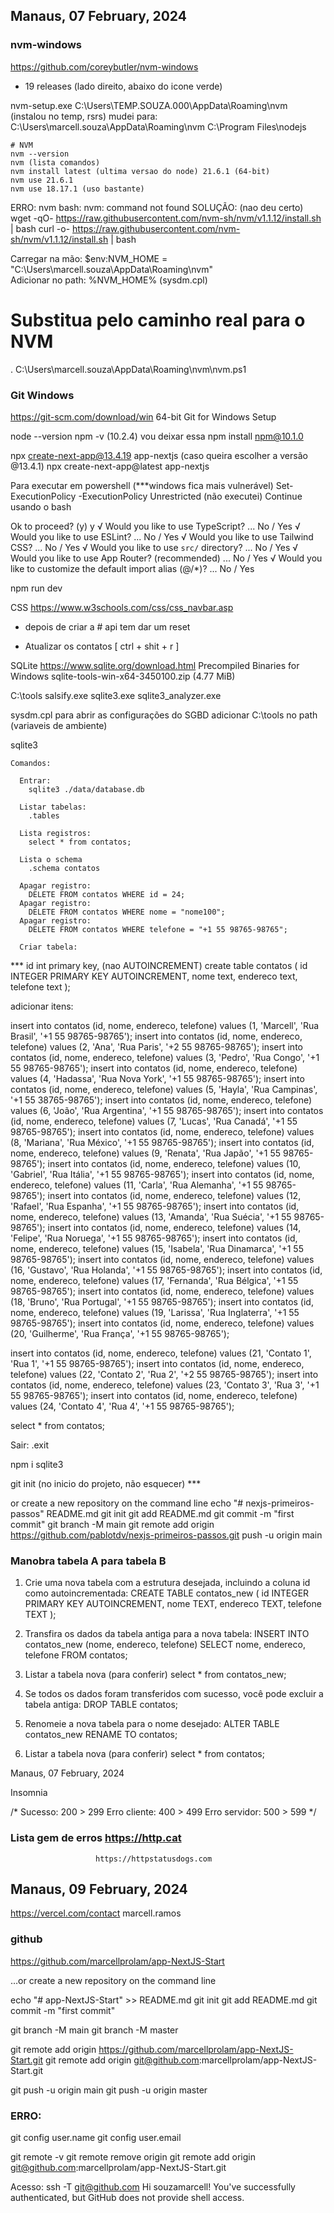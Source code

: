 Manaus, 07 February, 2024
------------------------------------------------------------------------------------------------------------------------------

### nvm-windows
  https://github.com/coreybutler/nvm-windows
  + 19 releases (lado direito, abaixo do icone verde)

  nvm-setup.exe 
    C:\Users\TEMP.SOUZA.000\AppData\Roaming\nvm (instalou no temp, rsrs)
    mudei para: C:\Users\marcell.souza\AppData\Roaming\nvm
    C:\Program Files\nodejs

    # NVM
    nvm --version
    nvm (lista comandos)
    nvm install latest (ultima versao do node) 21.6.1 (64-bit)
    nvm use 21.6.1
    nvm use 18.17.1 (uso bastante)

  ERRO: 
    nvm
    bash: nvm: command not found
  SOLUÇÃO: (nao deu certo)
    wget -qO- https://raw.githubusercontent.com/nvm-sh/nvm/v1.1.12/install.sh | bash
    curl -o- https://raw.githubusercontent.com/nvm-sh/nvm/v1.1.12/install.sh | bash

  Carregar na mão:
  $env:NVM_HOME = "C:\Users\marcell.souza\AppData\Roaming\nvm"  
  Adicionar no path: %NVM_HOME% (sysdm.cpl)
  # Substitua pelo caminho real para o NVM
  . C:\Users\marcell.souza\AppData\Roaming\nvm\nvm.ps1

### Git Windows
  https://git-scm.com/download/win
  64-bit Git for Windows Setup

  node --version
  npm -v (10.2.4) vou deixar essa
  npm install npm@10.1.0

  npx create-next-app@13.4.19 app-nextjs (caso queira escolher a versão @13.4.1)
  npx create-next-app@latest app-nextjs

  Para executar em powershell (***windows fica mais vulnerável)
  Set-ExecutionPolicy -ExecutionPolicy Unrestricted (não executei)
  Continue usando o bash

  Ok to proceed? (y) y
  √ Would you like to use TypeScript? ... No / Yes
  √ Would you like to use ESLint? ... No / Yes
  √ Would you like to use Tailwind CSS? ... No / Yes
  √ Would you like to use `src/` directory? ... No / Yes
  √ Would you like to use App Router? (recommended) ... No / Yes
  √ Would you like to customize the default import alias (@/*)? ... No / Yes

  npm run dev

CSS
https://www.w3schools.com/css/css_navbar.asp

* depois de criar a # api tem dar um reset

* Atualizar os contatos [ ctrl + shit + r ]

SQLite 
https://www.sqlite.org/download.html
  Precompiled Binaries for Windows
  sqlite-tools-win-x64-3450100.zip  (4.77 MiB) 	

  C:\tools
    salsify.exe
    sqlite3.exe
    sqlite3_analyzer.exe

  sysdm.cpl para abrir as configurações do SGBD
  adicionar C:\tools no path (variaveis de ambiente)

  sqlite3
  
    Comandos:

      Entrar: 
        sqlite3 ./data/database.db

      Listar tabelas: 
        .tables

      Lista registros: 
        select * from contatos;

      Lista o schema
        .schema contatos

      Apagar registro: 
        DELETE FROM contatos WHERE id = 24;
      Apagar registro: 
        DELETE FROM contatos WHERE nome = "nome100";
      Apagar registro: 
        DELETE FROM contatos WHERE telefone = "+1 55 98765-98765";
      
      Criar tabela:

*** id int primary key, (nao AUTOINCREMENT)
create table contatos (
  id INTEGER PRIMARY KEY AUTOINCREMENT,
  nome text,
  endereco text,
  telefone text
);

adicionar itens:

insert into contatos (id, nome, endereco, telefone) values (1, 'Marcell', 'Rua Brasil', '+1 55 98765-98765');
insert into contatos (id, nome, endereco, telefone) values (2, 'Ana', 'Rua Paris', '+2 55 98765-98765');
insert into contatos (id, nome, endereco, telefone) values (3, 'Pedro', 'Rua Congo', '+1 55 98765-98765');
insert into contatos (id, nome, endereco, telefone) values (4, 'Hadassa', 'Rua Nova York', '+1 55 98765-98765');
insert into contatos (id, nome, endereco, telefone) values (5, 'Hayla', 'Rua Campinas', '+1 55 38765-98765');
insert into contatos (id, nome, endereco, telefone) values (6, 'João', 'Rua Argentina', '+1 55 98765-98765');
insert into contatos (id, nome, endereco, telefone) values (7, 'Lucas', 'Rua Canadá', '+1 55 98765-98765');
insert into contatos (id, nome, endereco, telefone) values (8, 'Mariana', 'Rua México', '+1 55 98765-98765');
insert into contatos (id, nome, endereco, telefone) values (9, 'Renata', 'Rua Japão', '+1 55 98765-98765');
insert into contatos (id, nome, endereco, telefone) values (10, 'Gabriel', 'Rua Itália', '+1 55 98765-98765');
insert into contatos (id, nome, endereco, telefone) values (11, 'Carla', 'Rua Alemanha', '+1 55 98765-98765');
insert into contatos (id, nome, endereco, telefone) values (12, 'Rafael', 'Rua Espanha', '+1 55 98765-98765');
insert into contatos (id, nome, endereco, telefone) values (13, 'Amanda', 'Rua Suécia', '+1 55 98765-98765');
insert into contatos (id, nome, endereco, telefone) values (14, 'Felipe', 'Rua Noruega', '+1 55 98765-98765');
insert into contatos (id, nome, endereco, telefone) values (15, 'Isabela', 'Rua Dinamarca', '+1 55 98765-98765');
insert into contatos (id, nome, endereco, telefone) values (16, 'Gustavo', 'Rua Holanda', '+1 55 98765-98765');
insert into contatos (id, nome, endereco, telefone) values (17, 'Fernanda', 'Rua Bélgica', '+1 55 98765-98765');
insert into contatos (id, nome, endereco, telefone) values (18, 'Bruno', 'Rua Portugal', '+1 55 98765-98765');
insert into contatos (id, nome, endereco, telefone) values (19, 'Larissa', 'Rua Inglaterra', '+1 55 98765-98765');
insert into contatos (id, nome, endereco, telefone) values (20, 'Guilherme', 'Rua França', '+1 55 98765-98765');

insert into contatos (id, nome, endereco, telefone) values (21, 'Contato 1', 'Rua 1', '+1 55 98765-98765');
insert into contatos (id, nome, endereco, telefone) values (22, 'Contato 2', 'Rua 2', '+2 55 98765-98765');
insert into contatos (id, nome, endereco, telefone) values (23, 'Contato 3', 'Rua 3', '+1 55 98765-98765');
insert into contatos (id, nome, endereco, telefone) values (24, 'Contato 4', 'Rua 4', '+1 55 98765-98765');

select * from contatos;

Sair: .exit

npm i sqlite3

git init (no inicio do projeto, não esquecer) ***

or create a new repository on the command line 
echo "# nexjs-primeiros-passos" README.md 
git init
git add README.md 
git commit -m "first commit" 
git branch -M main 
git remote add origin https://github.com/pablotdv/nexjs-primeiros-passos.git push -u origin main 


### Manobra tabela A para tabela B

1. Crie uma nova tabela com a estrutura desejada, incluindo a coluna id como autoincrementada:
CREATE TABLE contatos_new (
    id INTEGER PRIMARY KEY AUTOINCREMENT,
    nome TEXT,
    endereco TEXT,
    telefone TEXT
);

2. Transfira os dados da tabela antiga para a nova tabela:
INSERT INTO contatos_new (nome, endereco, telefone) SELECT nome, endereco, telefone FROM contatos;

4. Listar a tabela nova (para conferir)
select * from contatos_new;

5. Se todos os dados foram transferidos com sucesso, você pode excluir a tabela antiga:
DROP TABLE contatos;

6. Renomeie a nova tabela para o nome desejado:
ALTER TABLE contatos_new RENAME TO contatos;

7. Listar a tabela nova (para conferir)
select * from contatos;

Manaus, 07 February, 2024

Insomnia

/*
Sucesso: 200 > 299
Erro cliente: 400 > 499
Erro servidor: 500 > 599
*/

### Lista gem de erros https://http.cat
                       https://httpstatusdogs.com



Manaus, 09 February, 2024
------------------------------------------------------------------------------------------------------------------------------

https://vercel.com/contact
  marcell.ramos

### github

https://github.com/marcellprolam/app-NextJS-Start

…or create a new repository on the command line

echo "# app-NextJS-Start" >> README.md
git init
git add README.md
git commit -m "first commit"

git branch -M main
git branch -M master

git remote add origin https://github.com/marcellprolam/app-NextJS-Start.git
git remote add origin git@github.com:marcellprolam/app-NextJS-Start.git

git push -u origin main
git push -u origin master

### ERRO:
git config user.name
git config user.email

git remote -v
git remote remove origin
git remote add origin git@github.com:marcellprolam/app-NextJS-Start.git

Acesso:
  ssh -T git@github.com
  Hi souzamarcell! You've successfully authenticated, but GitHub does not provide shell access.



